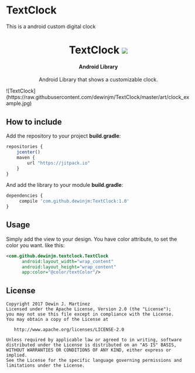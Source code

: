# TextClock
This is a android custom digital clock

<h1 align="center">TextClock <img src="https://jitpack.io/v/dewinjm/TextClock.svg"></h1>
<h4 align="center">Android Library</h4>
<p align="center">Android Library that shows a customizable clock.</p>
![TextClock](https://raw.githubusercontent.com/dewinjm/TextClock/master/art/clock_example.jpg)

## How to include
Add the repository to your project **build.gradle**:
```Javascript
repositories {
	jcenter()
	maven {
		url "https://jitpack.io"
	}
}
```
And add the library to your module **build.gradle**:
```Javascript
dependencies {
	 compile 'com.github.dewinjm:TextClock:1.0'
}
```

## Usage
Simply add the view to your design. You have color attribute, to set the color you want.
like this:
```xml
<com.github.dewinjm.textclock.TextClock
      android:layout_width="wrap_content"
      android:layout_height="wrap_content"
      app:color="@color/textColor"/>
```
 

## License
	Copyright 2017 Dewin J. Martínez
	Licensed under the Apache License, Version 2.0 (the "License");
	you may not use this file except in compliance with the License.
	You may obtain a copy of the License at

	   http://www.apache.org/licenses/LICENSE-2.0

	Unless required by applicable law or agreed to in writing, software
	distributed under the License is distributed on an "AS IS" BASIS,
	WITHOUT WARRANTIES OR CONDITIONS OF ANY KIND, either express or implied.
	See the License for the specific language governing permissions and
	limitations under the License.
